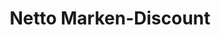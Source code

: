 ---
title: "Netto Marken-Discount"
url: /jena/netto-marken-discount-buergelsche-strasse/
shop: Supermarkt
---
